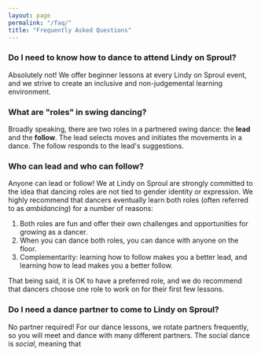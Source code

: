 ```yaml
---
layout: page
permalink: "/faq/"
title: "Frequently Asked Questions"
---
```


### Do I need to know how to dance to attend Lindy on Sproul?

Absolutely not! We offer beginner lessons at every Lindy on Sproul event, and we strive to create an inclusive and non-judgemental learning environment.

### What are "roles" in swing dancing?

Broadly speaking, there are two roles in a partnered swing dance: the **lead** and the **follow**. The lead selects moves and initiates the movements in a dance.  The follow responds to the lead's suggestions.  

### Who can lead and who can follow?

Anyone can lead or follow!  We at Lindy on Sproul are strongly committed to the idea that dancing roles are not tied to gender identity or expression.  We highly recommend that dancers eventually learn both roles (often referred to as *ambidancing*) for a number of reasons:

<ol>
    <li> Both roles are fun and offer their own challenges and opportunities for growing as a dancer. </li>
    <li> When you can dance both roles, you can dance with anyone on the floor. </li>
    <li> Complementarity: learning how to follow makes you a better lead, and learning how to lead makes you a better follow. </li>
</ol>

That being said, it is OK to have a preferred role, and we do recommend that dancers choose one role to work on for their first few lessons.

### Do I need a dance partner to come to Lindy on Sproul?

No partner required! For our dance lessons, we rotate partners frequently, so you will meet and dance with many different partners.  The social dance is *social*, meaning that
